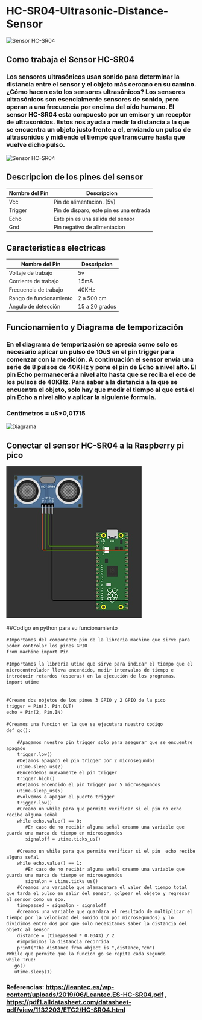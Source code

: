 # HC-SR04-Ultrasonic-Distance-Sensor

![Sensor HC-SR04](https://makertronix.com/uploads/productos/80-ESEN-ULS04.jpg)

 
## Como trabaja el Sensor HC-SR04

### Los sensores ultrasónicos usan sonido para determinar la distancia entre el sensor y el objeto más cercano en su camino. ¿Cómo hacen esto los sensores ultrasónicos? Los sensores ultrasónicos son esencialmente sensores de sonido, pero operan a una frecuencia por encima del oído humano. El sensor HC-SR04 esta compuesto por un emisor y un receptor de ultrasonidos. Estos nos ayuda a medir la distancia a la que se encuentra un objeto justo frente a el, enviando un pulso de ultrasonidos y midiendo el tiempo que transcurre hasta que vuelve dicho pulso.

![Sensor HC-SR04](https://www.zonamaker.com/images/contenido/arduino/modulos_sensores_shields/ultrasonido_HCSR04/Esquema_onda.jpg)

## Descripcion de los pines del sensor

| Nombre del Pin |                Descripcion              |
| ---------------| ----------------------------------------|
|Vcc             | Pin de alimentacion. (5v)               |
|Trigger         | Pin de disparo, este pin es una entrada | 
|Echo            | Este pin es una salida del sensor       |
|Gnd             | Pin negativo de alimentacion            |


## Caracteristicas electricas

| Nombre del Pin        |                Descripcion              |
| ----------------------| ----------------------------------------|
|Voltaje de trabajo     | 5v                                      |
|Corriente de trabajo   | 15mA                                    | 
|Frecuencia de trabajo  | 40KHz                                   |
|Rango de funcionamiento| 2 a 500 cm                              |
|Ángulo de detección    | 15 a 20 grados                          |

## Funcionamiento y Diagrama de temporización

### En el diagrama de temporización se aprecia como solo es necesario aplicar un pulso de 10uS en el pin trigger para comenzar con la medición. A continuación el sensor envía una serie de 8 pulsos de 40KHz y pone el pin de Echo a nivel alto. El pin Echo permanecerá a nivel alto hasta que se reciba el eco de los pulsos de 40KHz. Para saber a la distancia a la que se encuentra el objeto, solo hay que medir el tiempo al que está el pin Echo a nivel alto y aplicar la siguiente formula. 

### Centimetros = uS*0,01715

![Diagrama](https://electronicamade.com/wp-content/uploads/2020/04/hc-sr04.png)


## Conectar el sensor HC-SR04 a la Raspberry pi pico
![Sensor HC-SR04](https://github.com/rick1660/Sensor-HC-SR04-Ultrasonic-Distance-Sensor/blob/main/conex.jpg?raw=true)


##Codigo en python para su funcionamiento

~~~
#Importamos del componente pin de la libreria machine que sirve para poder controlar los pines GPIO
from machine import Pin

#Importamos la libreria utime que sirve para indicar el tiempo que el microcontrolador lleva encendido, medir intervalos de tiempo e introducir retardos (esperas) en la ejecución de los programas.
import utime


#Creamo dos objetos de los pines 3 GPIO y 2 GPIO de la pico
trigger = Pin(3, Pin.OUT)
echo = Pin(2, Pin.IN)

#Creamos una funcion en la que se ejecutara nuestro codigo
def go():

    #Apagamos nuestro pin trigger solo para asegurar que se encuentre apagado
    trigger.low()
    #Dejamos apagado el pin trigger por 2 microsegundos
    utime.sleep_us(2)
    #Encendemos nuevamente el pin trigger
    trigger.high()
    #Dejamos encendido el pin trigger por 5 microsegundos
    utime.sleep_us(5)
    #volvemos a apagar el puerto trigger
    trigger.low()
    #Creamo un while para que permite verificar si el pin no echo recibe alguna señal
    while echo.value() == 0:
       #En caso de no recibir alguna señal creamo una variable que guarda una marca de tiempo en microsegundos
       signaloff = utime.ticks_us()
  
    #Creamo un while para que permite verificar si el pin  echo recibe alguna señal
    while echo.value() == 1:
       #En caso de no recibir alguna señal creamo una variable que guarda una marca de tiempo en microsegundos
       signalon = utime.ticks_us()
    #Creamos una variable que alamacenara el valor del tiempo total que tarda el pulso en salir del sensor, golpear el objeto y regresar al sensor como un eco.
    timepassed = signalon - signaloff
    #creamos una variable que guardara el resultado de multiplicar el tiempo por la velodicad del sonido (cm por microsegundos) y lo dividimos entre dos por que solo necesitamos saber la distancia del objeto al sensor
    distance = (timepassed * 0.0343) / 2
    #imprimimos la distancia recorrida
    print("The distance from object is ",distance,"cm")
#While que permite que la funcion go se repita cada segundo
while True:
   go()
   utime.sleep(1)
~~~

                                          



### Referencias: https://leantec.es/wp-content/uploads/2019/06/Leantec.ES-HC-SR04.pdf , https://pdf1.alldatasheet.com/datasheet-pdf/view/1132203/ETC2/HC-SR04.html



